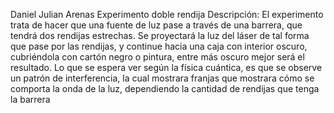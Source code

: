 Daniel 
Julian Arenas
Experimento doble rendija 
Descripción:
El experimento trata de hacer que una fuente de luz pase a través de una barrera, que tendrá dos rendijas estrechas.
Se proyectará la luz del láser de tal forma que pase por las rendijas, y continue hacia una caja con interior oscuro, cubriéndola con cartón negro o pintura, entre más oscuro mejor será el resultado.
Lo que se espera ver según la física cuántica, es que se observe un patrón de interferencia, la cual mostrara franjas que mostrara cómo se comporta la onda de la luz, dependiendo la cantidad de rendijas que tenga la barrera
